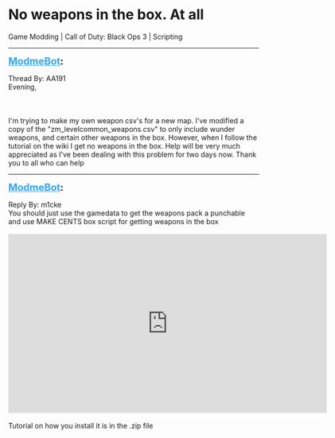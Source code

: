 # No weapons in the box. At all
Game Modding | Call of Duty: Black Ops 3 | Scripting

---
<strong style="font-size: 1.4em;"><span style="text-decoration: underline;text-decoration-color: #34a7f9;"><span style="color:#34a7f9;">ModmeBot</span></span>:</strong>

<p>Thread By: AA191<br />Evening, <br /><br /><br /><br />I&#39;m trying to make my own weapon csv&#39;s for a new map. I&#39;ve modified a copy of the &quot;zm_levelcommon_weapons.csv&quot; to only include wunder weapons, and certain other weapons in the box. However, when I follow the tutorial on the wiki I get no weapons in the box. Help will be very much appreciated as I&#39;ve been dealing with this problem for two days now. Thank you to all who can help</p>

---
<strong style="font-size: 1.4em;"><span style="text-decoration: underline;text-decoration-color: #34a7f9;"><span style="color:#34a7f9;">ModmeBot</span></span>:</strong>

<p>Reply By: m1cke<br />You should just use the gamedata to get the weapons pack a punchable and use MAKE CENTS box script for getting weapons in the box <br /><br /><iframe type="text/html" width="640" height="360" src="https://www.youtube.com/embed/qQmcPAwShGQ" frameborder="0"></iframe><br /><br />Tutorial on how you install it is in the .zip file</p>
